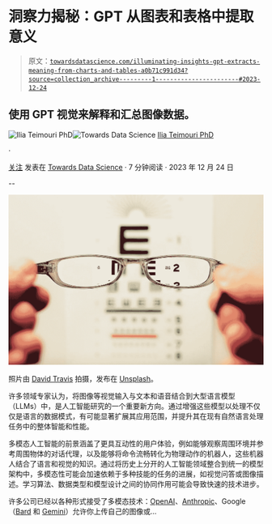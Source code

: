 # **洞察力揭秘**：GPT 从图表和表格中提取意义

> 原文：[`towardsdatascience.com/illuminating-insights-gpt-extracts-meaning-from-charts-and-tables-a0b71c991d34?source=collection_archive---------1-----------------------#2023-12-24`](https://towardsdatascience.com/illuminating-insights-gpt-extracts-meaning-from-charts-and-tables-a0b71c991d34?source=collection_archive---------1-----------------------#2023-12-24)

## 使用 GPT 视觉来解释和汇总图像数据。

[](https://medium.com/@ilia.teimouri?source=post_page-----a0b71c991d34--------------------------------)![Ilia Teimouri PhD](https://medium.com/@ilia.teimouri?source=post_page-----a0b71c991d34--------------------------------)[](https://towardsdatascience.com/?source=post_page-----a0b71c991d34--------------------------------)![Towards Data Science](https://towardsdatascience.com/?source=post_page-----a0b71c991d34--------------------------------) [Ilia Teimouri PhD](https://medium.com/@ilia.teimouri?source=post_page-----a0b71c991d34--------------------------------)

·

[关注](https://medium.com/m/signin?actionUrl=https%3A%2F%2Fmedium.com%2F_%2Fsubscribe%2Fuser%2Fbf9b9036159&operation=register&redirect=https%3A%2F%2Ftowardsdatascience.com%2Filluminating-insights-gpt-extracts-meaning-from-charts-and-tables-a0b71c991d34&user=Ilia+Teimouri+PhD&userId=bf9b9036159&source=post_page-bf9b9036159----a0b71c991d34---------------------post_header-----------) 发表在 [Towards Data Science](https://towardsdatascience.com/?source=post_page-----a0b71c991d34--------------------------------) · 7 分钟阅读 · 2023 年 12 月 24 日[](https://medium.com/m/signin?actionUrl=https%3A%2F%2Fmedium.com%2F_%2Fvote%2Ftowards-data-science%2Fa0b71c991d34&operation=register&redirect=https%3A%2F%2Ftowardsdatascience.com%2Filluminating-insights-gpt-extracts-meaning-from-charts-and-tables-a0b71c991d34&user=Ilia+Teimouri+PhD&userId=bf9b9036159&source=-----a0b71c991d34---------------------clap_footer-----------)

--

[](https://medium.com/m/signin?actionUrl=https%3A%2F%2Fmedium.com%2F_%2Fbookmark%2Fp%2Fa0b71c991d34&operation=register&redirect=https%3A%2F%2Ftowardsdatascience.com%2Filluminating-insights-gpt-extracts-meaning-from-charts-and-tables-a0b71c991d34&source=-----a0b71c991d34---------------------bookmark_footer-----------)![](img/6f4c9df91feb7c242dca20cf31c52358.png)

照片由 [David Travis](https://unsplash.com/@dtravisphd) 拍摄，发布在 [Unsplash](https://unsplash.com)。

许多领域专家认为，将图像等视觉输入与文本和语音结合到大型语言模型（LLMs）中，是人工智能研究的一个重要新方向。通过增强这些模型以处理不仅仅是语言的数据模式，有可能显著扩展其应用范围，并提升其在现有自然语言处理任务中的整体智能和性能。

多模态人工智能的前景涵盖了更具互动性的用户体验，例如能够观察周围环境并参考周围物体的对话代理，以及能够将命令流畅转化为物理动作的机器人，这些机器人结合了语言和视觉的知识。通过将历史上分开的人工智能领域整合到统一的模型架构中，多模态性可能会加速依赖于多种技能的任务的进展，如视觉问答或图像描述。学习算法、数据类型和模型设计之间的协同作用可能会导致快速的技术进步。

许多公司已经以各种形式接受了多模态技术：[OpenAI](https://chat.openai.com)、[Anthropic](http://claude.ai)、Google（[Bard](https://bard.google.com) 和 [Gemini](https://deepmind.google/technologies/gemini/#introduction)）允许你上传自己的图像或…
